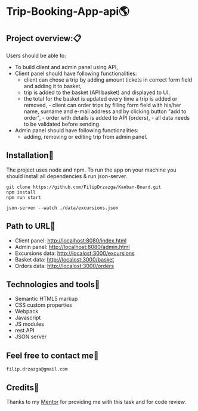 # Trip-Booking-App-api:earth_americas:


## Project overview::clipboard:


Users should be able to:

- To build client and admin panel using API,
- Client panel should have following functionalities:
   - client can chose a trip by adding amount tickets in correct form field and adding it to basket,
   - trip is added to the basket (API basket) and displayed to UI,
   - the total for the basket is updated every time a trip is added or removed, - client can order trips by filling form field with his/her name, surname and e-mail        address and by clicking button "add to order", - order with details is added to API (orders), - all data needs to be validated before sending.
- Admin panel should have following functionalities:
   - adding, removing or editing trip from admin panel.


## Installation:dvd:

The project uses node and npm. To run the app on your machine you should install all dependencies & run json-server.

```
git clone https://github.com/FilipDrzazga/Kanban-Board.git
npm install
npm run start
```
```
json-server --watch ./data/excursions.json
```


## Path to URL:rabbit2:

- Client panel: <http://localhost:8080/index.html>
- Admin panel: <http://localhost:8080/admin.html>
- Excursions data: <http://localost:3000/excursions>
- Basket data: <http://localost:3000/basket>
- Orders data: <http://localost:3000/orders>


## Technologies and tools:wrench:

* Semantic HTML5 markup
* CSS custom properties
* Webpack
* Javascript
* JS modules
* rest API
* JSON server


## Feel free to contact me:thought_balloon:

`filip.drzazga@gmail.com`


## Credits:raised_hands:

Thanks to my [Mentor](https://github.com/devmentor-pl) for providing me with this task and for code review.
